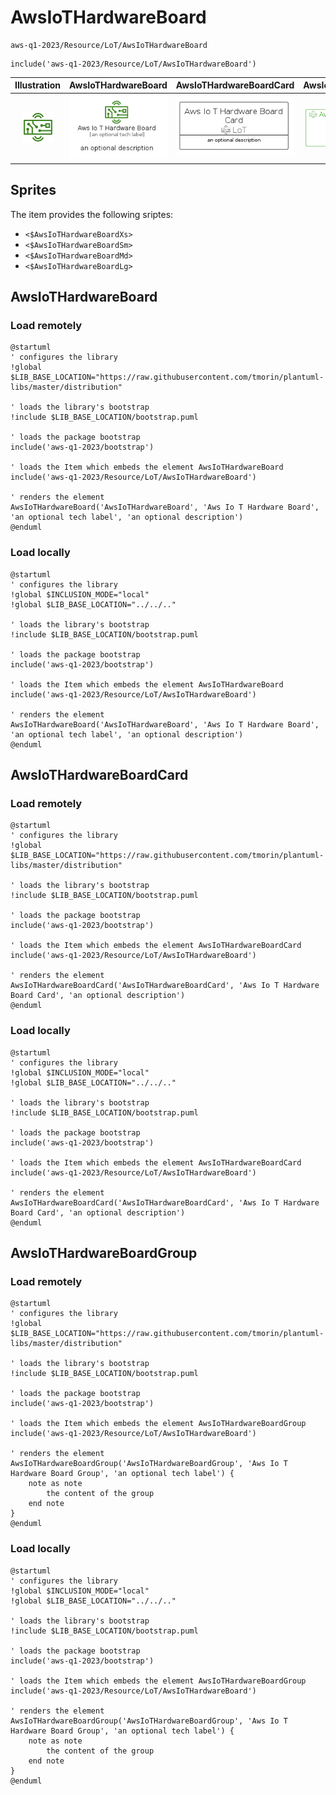 # AwsIoTHardwareBoard


```text
aws-q1-2023/Resource/LoT/AwsIoTHardwareBoard
```

```text
include('aws-q1-2023/Resource/LoT/AwsIoTHardwareBoard')
```



| Illustration | AwsIoTHardwareBoard | AwsIoTHardwareBoardCard | AwsIoTHardwareBoardGroup |
| :---: | :---: | :---: | :---: |
| ![illustration for Illustration](../../../aws-q1-2023/Resource/LoT/AwsIoTHardwareBoard.png) | ![illustration for AwsIoTHardwareBoard](../../../aws-q1-2023/Resource/LoT/AwsIoTHardwareBoard.Local.png) | ![illustration for AwsIoTHardwareBoardCard](../../../aws-q1-2023/Resource/LoT/AwsIoTHardwareBoardCard.Local.png) | ![illustration for AwsIoTHardwareBoardGroup](../../../aws-q1-2023/Resource/LoT/AwsIoTHardwareBoardGroup.Local.png) |



## Sprites
The item provides the following sriptes:

- `<$AwsIoTHardwareBoardXs>`
- `<$AwsIoTHardwareBoardSm>`
- `<$AwsIoTHardwareBoardMd>`
- `<$AwsIoTHardwareBoardLg>`





## AwsIoTHardwareBoard

### Load remotely
```plantuml
@startuml
' configures the library
!global $LIB_BASE_LOCATION="https://raw.githubusercontent.com/tmorin/plantuml-libs/master/distribution"

' loads the library's bootstrap
!include $LIB_BASE_LOCATION/bootstrap.puml

' loads the package bootstrap
include('aws-q1-2023/bootstrap')

' loads the Item which embeds the element AwsIoTHardwareBoard
include('aws-q1-2023/Resource/LoT/AwsIoTHardwareBoard')

' renders the element
AwsIoTHardwareBoard('AwsIoTHardwareBoard', 'Aws Io T Hardware Board', 'an optional tech label', 'an optional description')
@enduml
```

### Load locally
```plantuml
@startuml
' configures the library
!global $INCLUSION_MODE="local"
!global $LIB_BASE_LOCATION="../../.."

' loads the library's bootstrap
!include $LIB_BASE_LOCATION/bootstrap.puml

' loads the package bootstrap
include('aws-q1-2023/bootstrap')

' loads the Item which embeds the element AwsIoTHardwareBoard
include('aws-q1-2023/Resource/LoT/AwsIoTHardwareBoard')

' renders the element
AwsIoTHardwareBoard('AwsIoTHardwareBoard', 'Aws Io T Hardware Board', 'an optional tech label', 'an optional description')
@enduml
```

## AwsIoTHardwareBoardCard

### Load remotely
```plantuml
@startuml
' configures the library
!global $LIB_BASE_LOCATION="https://raw.githubusercontent.com/tmorin/plantuml-libs/master/distribution"

' loads the library's bootstrap
!include $LIB_BASE_LOCATION/bootstrap.puml

' loads the package bootstrap
include('aws-q1-2023/bootstrap')

' loads the Item which embeds the element AwsIoTHardwareBoardCard
include('aws-q1-2023/Resource/LoT/AwsIoTHardwareBoard')

' renders the element
AwsIoTHardwareBoardCard('AwsIoTHardwareBoardCard', 'Aws Io T Hardware Board Card', 'an optional description')
@enduml
```

### Load locally
```plantuml
@startuml
' configures the library
!global $INCLUSION_MODE="local"
!global $LIB_BASE_LOCATION="../../.."

' loads the library's bootstrap
!include $LIB_BASE_LOCATION/bootstrap.puml

' loads the package bootstrap
include('aws-q1-2023/bootstrap')

' loads the Item which embeds the element AwsIoTHardwareBoardCard
include('aws-q1-2023/Resource/LoT/AwsIoTHardwareBoard')

' renders the element
AwsIoTHardwareBoardCard('AwsIoTHardwareBoardCard', 'Aws Io T Hardware Board Card', 'an optional description')
@enduml
```

## AwsIoTHardwareBoardGroup

### Load remotely
```plantuml
@startuml
' configures the library
!global $LIB_BASE_LOCATION="https://raw.githubusercontent.com/tmorin/plantuml-libs/master/distribution"

' loads the library's bootstrap
!include $LIB_BASE_LOCATION/bootstrap.puml

' loads the package bootstrap
include('aws-q1-2023/bootstrap')

' loads the Item which embeds the element AwsIoTHardwareBoardGroup
include('aws-q1-2023/Resource/LoT/AwsIoTHardwareBoard')

' renders the element
AwsIoTHardwareBoardGroup('AwsIoTHardwareBoardGroup', 'Aws Io T Hardware Board Group', 'an optional tech label') {
    note as note
        the content of the group
    end note
}
@enduml
```

### Load locally
```plantuml
@startuml
' configures the library
!global $INCLUSION_MODE="local"
!global $LIB_BASE_LOCATION="../../.."

' loads the library's bootstrap
!include $LIB_BASE_LOCATION/bootstrap.puml

' loads the package bootstrap
include('aws-q1-2023/bootstrap')

' loads the Item which embeds the element AwsIoTHardwareBoardGroup
include('aws-q1-2023/Resource/LoT/AwsIoTHardwareBoard')

' renders the element
AwsIoTHardwareBoardGroup('AwsIoTHardwareBoardGroup', 'Aws Io T Hardware Board Group', 'an optional tech label') {
    note as note
        the content of the group
    end note
}
@enduml
```

